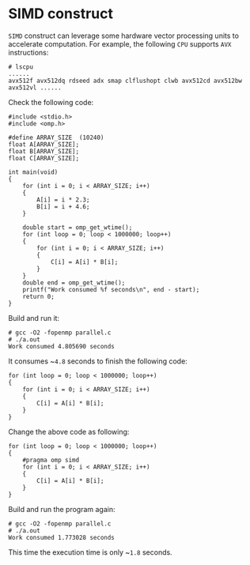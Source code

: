 # SIMD construct
`SIMD` construct can leverage some hardware vector processing units to accelerate computation. For example, the following `CPU` supports `AVX` instructions:  

	# lscpu
	......
	avx512f avx512dq rdseed adx smap clflushopt clwb avx512cd avx512bw avx512vl ......

Check the following code:  

	#include <stdio.h>
	#include <omp.h>
	
	#define ARRAY_SIZE	(10240)
	float A[ARRAY_SIZE];
	float B[ARRAY_SIZE];
	float C[ARRAY_SIZE];
		
	int main(void)
	{	
		for (int i = 0; i < ARRAY_SIZE; i++)
		{
			A[i] = i * 2.3;
			B[i] = i + 4.6;
		}
	
		double start = omp_get_wtime();
		for (int loop = 0; loop < 1000000; loop++)
		{
			for (int i = 0; i < ARRAY_SIZE; i++)
			{
				C[i] = A[i] * B[i];
			}
		}
		double end = omp_get_wtime();
		printf("Work consumed %f seconds\n", end - start);
		return 0;
	}
Build and run it:  

	# gcc -O2 -fopenmp parallel.c
	# ./a.out
	Work consumed 4.805690 seconds
It consumes ~`4.8` seconds to finish the following code:  

	for (int loop = 0; loop < 1000000; loop++)
	{
		for (int i = 0; i < ARRAY_SIZE; i++)
		{
			C[i] = A[i] * B[i];
		}
	}
Change the above code as following:  

	for (int loop = 0; loop < 1000000; loop++)
	{
		#pragma omp simd
		for (int i = 0; i < ARRAY_SIZE; i++)
		{
			C[i] = A[i] * B[i];
		}
	}
Build and run the program again:  

	# gcc -O2 -fopenmp parallel.c
	# ./a.out
	Work consumed 1.773028 seconds

This time the execution time is only ~`1.8` seconds.
